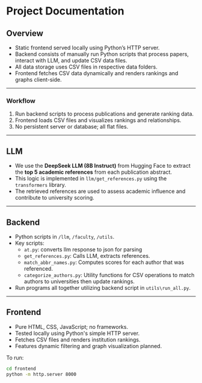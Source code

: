 # Project Documentation

## Overview

- Static frontend served locally using Python’s HTTP server.
- Backend consists of manually run Python scripts that process papers, interact with LLM, and update CSV data files.
- All data storage uses CSV files in respective data folders.
- Frontend fetches CSV data dynamically and renders rankings and graphs client-side.

---

### Workflow

1. Run backend scripts to process publications and generate ranking data.
2. Frontend loads CSV files and visualizes rankings and relationships.
3. No persistent server or database; all flat files.

---

## LLM

- We use the **DeepSeek LLM (8B Instruct)** from Hugging Face to extract the **top 5 academic references** from each publication abstract.
- This logic is implemented in `llm/get_references.py` using the `transformers` library.
- The retrieved references are used to assess academic influence and contribute to university scoring.

---

## Backend

- Python scripts in `/llm`, `/faculty`, `/utils`.
- Key scripts:
  - `at.py`: converts llm response to json for parsing
  - `get_references.py`: Calls LLM, extracts references.
  - `match_abbr_names.py`: Computes scores for each author that was referenced.
  - `categorize_authors.py`: Utility functions for CSV operations to match authors to universities then update rankings.
- Run programs all together utilizing backend script in `utils\run_all.py`.

---

## Frontend

- Pure HTML, CSS, JavaScript; no frameworks.
- Tested locally using Python's simple HTTP server.
- Fetches CSV files and renders institution rankings.
- Features dynamic filtering and graph visualization planned.

To run:
```bash
cd frontend
python -m http.server 8000
```
